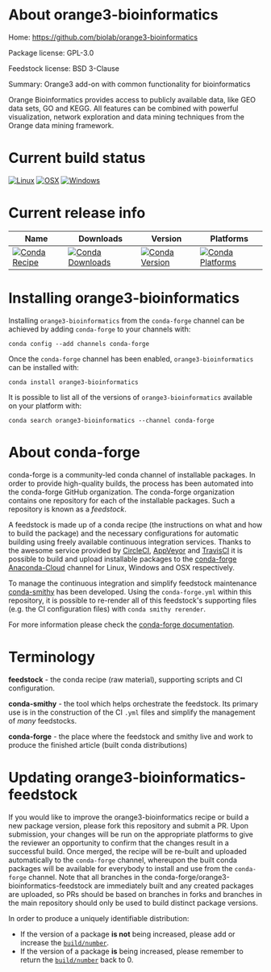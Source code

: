 About orange3-bioinformatics
============================

Home: https://github.com/biolab/orange3-bioinformatics

Package license: GPL-3.0

Feedstock license: BSD 3-Clause

Summary: Orange3 add-on with common functionality for bioinformatics

Orange Bioinformatics provides access to publicly available data,
like GEO data sets, GO and KEGG. All features can be combined with
powerful visualization, network exploration and data mining techniques
from the Orange data mining framework.


Current build status
====================

[![Linux](https://img.shields.io/circleci/project/github/conda-forge/orange3-bioinformatics-feedstock/master.svg?label=Linux)](https://circleci.com/gh/conda-forge/orange3-bioinformatics-feedstock)
[![OSX](https://img.shields.io/travis/conda-forge/orange3-bioinformatics-feedstock/master.svg?label=macOS)](https://travis-ci.org/conda-forge/orange3-bioinformatics-feedstock)
[![Windows](https://img.shields.io/appveyor/ci/conda-forge/orange3-bioinformatics-feedstock/master.svg?label=Windows)](https://ci.appveyor.com/project/conda-forge/orange3-bioinformatics-feedstock/branch/master)

Current release info
====================

| Name | Downloads | Version | Platforms |
| --- | --- | --- | --- |
| [![Conda Recipe](https://img.shields.io/badge/recipe-orange3--bioinformatics-green.svg)](https://anaconda.org/conda-forge/orange3-bioinformatics) | [![Conda Downloads](https://img.shields.io/conda/dn/conda-forge/orange3-bioinformatics.svg)](https://anaconda.org/conda-forge/orange3-bioinformatics) | [![Conda Version](https://img.shields.io/conda/vn/conda-forge/orange3-bioinformatics.svg)](https://anaconda.org/conda-forge/orange3-bioinformatics) | [![Conda Platforms](https://img.shields.io/conda/pn/conda-forge/orange3-bioinformatics.svg)](https://anaconda.org/conda-forge/orange3-bioinformatics) |

Installing orange3-bioinformatics
=================================

Installing `orange3-bioinformatics` from the `conda-forge` channel can be achieved by adding `conda-forge` to your channels with:

```
conda config --add channels conda-forge
```

Once the `conda-forge` channel has been enabled, `orange3-bioinformatics` can be installed with:

```
conda install orange3-bioinformatics
```

It is possible to list all of the versions of `orange3-bioinformatics` available on your platform with:

```
conda search orange3-bioinformatics --channel conda-forge
```


About conda-forge
=================

conda-forge is a community-led conda channel of installable packages.
In order to provide high-quality builds, the process has been automated into the
conda-forge GitHub organization. The conda-forge organization contains one repository
for each of the installable packages. Such a repository is known as a *feedstock*.

A feedstock is made up of a conda recipe (the instructions on what and how to build
the package) and the necessary configurations for automatic building using freely
available continuous integration services. Thanks to the awesome service provided by
[CircleCI](https://circleci.com/), [AppVeyor](http://www.appveyor.com/)
and [TravisCI](https://travis-ci.org/) it is possible to build and upload installable
packages to the [conda-forge](https://anaconda.org/conda-forge)
[Anaconda-Cloud](http://docs.anaconda.org/) channel for Linux, Windows and OSX respectively.

To manage the continuous integration and simplify feedstock maintenance
[conda-smithy](http://github.com/conda-forge/conda-smithy) has been developed.
Using the ``conda-forge.yml`` within this repository, it is possible to re-render all of
this feedstock's supporting files (e.g. the CI configuration files) with ``conda smithy rerender``.

For more information please check the [conda-forge documentation](https://conda-forge.org/docs/).

Terminology
===========

**feedstock** - the conda recipe (raw material), supporting scripts and CI configuration.

**conda-smithy** - the tool which helps orchestrate the feedstock.
                   Its primary use is in the construction of the CI ``.yml`` files
                   and simplify the management of *many* feedstocks.

**conda-forge** - the place where the feedstock and smithy live and work to
                  produce the finished article (built conda distributions)


Updating orange3-bioinformatics-feedstock
=========================================

If you would like to improve the orange3-bioinformatics recipe or build a new
package version, please fork this repository and submit a PR. Upon submission,
your changes will be run on the appropriate platforms to give the reviewer an
opportunity to confirm that the changes result in a successful build. Once
merged, the recipe will be re-built and uploaded automatically to the
`conda-forge` channel, whereupon the built conda packages will be available for
everybody to install and use from the `conda-forge` channel.
Note that all branches in the conda-forge/orange3-bioinformatics-feedstock are
immediately built and any created packages are uploaded, so PRs should be based
on branches in forks and branches in the main repository should only be used to
build distinct package versions.

In order to produce a uniquely identifiable distribution:
 * If the version of a package **is not** being increased, please add or increase
   the [``build/number``](http://conda.pydata.org/docs/building/meta-yaml.html#build-number-and-string).
 * If the version of a package **is** being increased, please remember to return
   the [``build/number``](http://conda.pydata.org/docs/building/meta-yaml.html#build-number-and-string)
   back to 0.